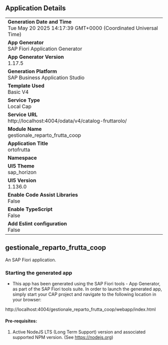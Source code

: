 ## Application Details
|               |
| ------------- |
|**Generation Date and Time**<br>Tue May 20 2025 14:17:39 GMT+0000 (Coordinated Universal Time)|
|**App Generator**<br>SAP Fiori Application Generator|
|**App Generator Version**<br>1.17.5|
|**Generation Platform**<br>SAP Business Application Studio|
|**Template Used**<br>Basic V4|
|**Service Type**<br>Local Cap|
|**Service URL**<br>http://localhost:4004/odata/v4/catalog-fruttarolo/|
|**Module Name**<br>gestionale_reparto_frutta_coop|
|**Application Title**<br>ortofrutta|
|**Namespace**<br>|
|**UI5 Theme**<br>sap_horizon|
|**UI5 Version**<br>1.136.0|
|**Enable Code Assist Libraries**<br>False|
|**Enable TypeScript**<br>False|
|**Add Eslint configuration**<br>False|

## gestionale_reparto_frutta_coop

An SAP Fiori application.

### Starting the generated app

-   This app has been generated using the SAP Fiori tools - App Generator, as part of the SAP Fiori tools suite.  In order to launch the generated app, simply start your CAP project and navigate to the following location in your browser:

http://localhost:4004/gestionale_reparto_frutta_coop/webapp/index.html

#### Pre-requisites:

1. Active NodeJS LTS (Long Term Support) version and associated supported NPM version.  (See https://nodejs.org)


